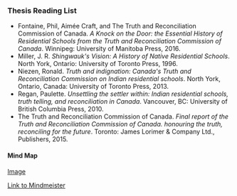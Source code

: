 ### Thesis Reading List

- Fontaine, Phil, Aimée Craft, and The Truth and Reconciliation Commission of Canada. *A Knock on the Door: the Essential History of Residential Schools from the Truth and Reconciliation Commission of Canada*. Winnipeg: University of Manitoba Press, 2016.
- Miller, J. R. *Shingwauk's Vision: A History of Native Residential Schools*. North York, Ontario: University of Toronto Press, 1996.
- Niezen, Ronald. *Truth and indignation: Canada's Truth and Reconciliation Commission on Indian residential schools*. North York, Ontario, Canada: University of Toronto Press, 2013.
- Regan, Paulette. *Unsettling the settler within: Indian residential schools, truth telling, and reconciliation in Canada*. Vancouver, BC: University of British Columbia Press, 2010.
- The Truth and Reconciliation Commission of Canada. *Final report of the Truth and Reconciliation Commission of Canada. honouring the truth, reconciling for the future*. Toronto: James Lorimer & Company Ltd., Publishers, 2015.

#### Mind Map
[Image](https://github.com/svickars/thesis/blob/master/writing/mindMap.png)

[Link to Mindmeister](https://mm.tt/842499379?t=MQToixeKBh)
